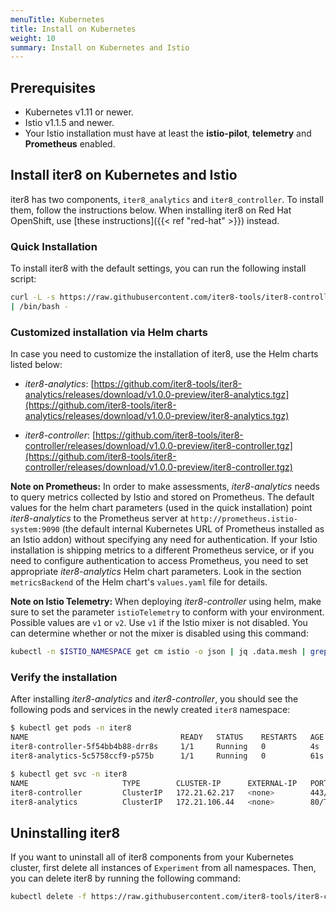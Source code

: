 ```yaml
---
menuTitle: Kubernetes
title: Install on Kubernetes
weight: 10
summary: Install on Kubernetes and Istio
---
```


## Prerequisites

* Kubernetes v1.11 or newer.
* Istio v1.1.5 and newer.
* Your Istio installation must have at least the **istio-pilot**, **telemetry** and **Prometheus** enabled.

## Install iter8 on Kubernetes and Istio

iter8 has two components, `iter8_analytics` and `iter8_controller`. To install them, follow the instructions below. When installing iter8 on Red Hat OpenShift, use [these instructions]({{< ref "red-hat" >}}) instead.

### Quick Installation

To install iter8 with the default settings, you can run the following install script:

```bash
curl -L -s https://raw.githubusercontent.com/iter8-tools/iter8-controller/v1.0.0-preview/install/install.sh \
| /bin/bash -
```

### Customized installation via Helm charts

In case you need to customize the installation of iter8, use the Helm charts listed below:

* *iter8-analytics*: [https://github.com/iter8-tools/iter8-analytics/releases/download/v1.0.0-preview/iter8-analytics.tgz](https://github.com/iter8-tools/iter8-analytics/releases/download/v1.0.0-preview/iter8-analytics.tgz)

* *iter8-controller*: [https://github.com/iter8-tools/iter8-controller/releases/download/v1.0.0-preview/iter8-controller.tgz](https://github.com/iter8-tools/iter8-controller/releases/download/v1.0.0-preview/iter8-controller.tgz)

**Note on Prometheus:** In order to make assessments, *iter8-analytics* needs to query metrics collected by Istio and stored on Prometheus. The default values for the helm chart parameters (used in the quick installation) point *iter8-analytics* to the Prometheus server at `http://prometheus.istio-system:9090` (the default internal Kubernetes URL of Prometheus installed as an Istio addon) without specifying any need for authentication. If your Istio installation is shipping metrics to a different Prometheus service, or if you need to configure authentication to access Prometheus, you need to set appropriate *iter8-analytics* Helm chart parameters. Look in the section `metricsBackend` of the Helm chart's `values.yaml` file for details.

**Note on Istio Telemetry:** When deploying *iter8-controller* using helm, make sure to set the parameter `istioTelemetry` to conform with your environment. Possible values are `v1` or `v2`. Use `v1` if the Istio mixer is not disabled. You can determine whether or not the mixer is disabled using this command:

```bash
kubectl -n $ISTIO_NAMESPACE get cm istio -o json | jq .data.mesh | grep -o 'disableMixerHttpReports: [A-Za-z]\+' | cut -d ' ' -f2
```

### Verify the installation

After installing *iter8-analytics* and *iter8-controller*, you should see the following pods and services in the newly created `iter8` namespace:

```bash
$ kubectl get pods -n iter8
NAME                                  READY   STATUS    RESTARTS   AGE
iter8-controller-5f54bb4b88-drr8s     1/1     Running   0          4s
iter8-analytics-5c5758ccf9-p575b      1/1     Running   0          61s
```

```bash
$ kubectl get svc -n iter8
NAME                     TYPE        CLUSTER-IP      EXTERNAL-IP   PORT(S)   AGE
iter8-controller         ClusterIP   172.21.62.217   <none>        443/TCP   20s
iter8-analytics          ClusterIP   172.21.106.44   <none>        80/TCP    76s
```

## Uninstalling iter8

If you want to uninstall all of iter8 components from your Kubernetes cluster, first delete all instances of `Experiment` from all namespaces. Then, you can delete iter8 by running the following command:

```bash
kubectl delete -f https://raw.githubusercontent.com/iter8-tools/iter8-controller/v1.0.0-preview/install/iter8-controller.yaml
```
